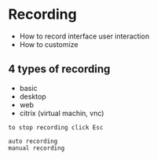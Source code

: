 # Recording
* How to record interface user interaction
* How to customize

## 4 types of recording

* basic
* desktop
* web
* citrix (virtual machin, vnc)

```
to stop recording click Esc

auto recording
manual recording
 
```
